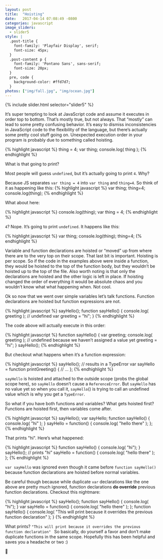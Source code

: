 ```yaml
---
layout: post
title:  "Hoisting"
date:   2017-04-14 07:08:49 -0800
categories: javascript
image_sliders:
  - slider5
style: |
  .post-title {
    font-family: 'Playfair Display', serif;
    font-size: 45px;
  }
  .post-content p {
    font-family: 'Pontano Sans', sans-serif;
    font-size: 20px;
  }
  pre, code {
    background-color: #ffd7d7;
  }
photos: ["img/fall.jpg", "img/ocean.jpg"]
---
```


{% include slider.html selector="slider5" %}

It’s super tempting to look at JavaScript code and assume it executes in order top to bottom. That’s mostly true, but not always. That “mostly” can lead to some pretty confusing behavior. It’s easy to dismiss inconsistencies in JavaScript code to the flexibility of the language, but there’s actually some pretty cool stuff going on. Unexpected execution order in your program is probably due to something called hoisting.

{% highlight javascript %}
thing = 4;
var thing;
console.log( thing );
{% endhighlight %}

What is that going to print?

Most people will guess `undefined`, but it’s actually going to print `4`. Why?

Because JS separates `var thing = 4` into `var thing` and `thing=4`. So think of it as happening like this:
{% highlight javascript %}
var thing;
thing=4;
console.log(thing);
{% endhighlight %}

What about here:

{% highlight javascript %}
console.log(thing);
var thing = 4;
{% endhighlight %}

`4`? Nope. It’s going to print `undefined`. It happens like this:

{% highlight javascript %}
var thing;
console.log(thing);
thing=4;
{% endhighlight %}

Variable and function declarations are hoisted or “moved” up from where there are to the very top on their scope. That last bit is important. Hoisting is per scope. So if the code in the examples above were inside a function, they would be hoisted to the top of the function body, but they wouldn’t be hoisted up to the top of the file. Also worth noting is that only the declarations are hoisted and the other logic is left in place. If hoisting changed the order of everything it would be absolute chaos and you wouldn’t know what what happening when. Not cool.

Ok so now that we went over simple variables let’s talk functions. Function declarations are hoisted but function expressions are not.

{% highlight javascript %}
sayHello();
function sayHello() {
    console.log( greeting ); // undefined
    var greeting = "hi";
}
{% endhighlight %}

The code above will actually execute in this order:

{% highlight javascript %}
function sayHello() {
    var greeting;
    console.log( greeting ); // undefined because we haven’t assigned a value yet
    greeting = "hi";
}
sayHello();
{% endhighlight %}

But checkout what happens when it’s a function expression:

{% highlight javascript %}
sayHello(); // results in a TypeError
var sayHello = function printGreeting() {
    // ...
};
{% endhighlight %}

`sayHello` is hoisted and attached to the outside scope (probs the global scope here), so `sayHello` doesn’t cause a `ReferenceError`. But `sayHello` has no value yet so when you call it,  `sayHello`() is trying to call an undefined value which is why you get a `TypeError`.

So what if you have both functions and variables? What gets hoisted first? Functions are hoisted first, then variables come after.

{% highlight javascript %}
sayHello();
var sayHello;
function sayHello() {
    console.log( "hi" );
}
sayHello = function() {
    console.log( "hello there" );
};
{% endhighlight %}

That prints "hi". Here’s what happened:

{% highlight javascript %}
function sayHello() {
    console.log( "hi");
}
sayHello(); // prints "hi”
sayHello = function() {
    console.log( "hello there" );
};
{% endhighlight %}

`var sayHello` was ignored even though it came before `function sayHello()` because function declarations are hoisted before normal variables.

Be careful though because while duplicate `var` declarations like the one above are pretty much ignored, function declarations **do override** previous function declarations. Checkout this nightmare:

{% highlight javascript %}
sayHello();
function sayHello() {
    console.log( "hi");
}
var sayHello = function() {
    console.log( "hello there" );
};
function sayHello() {
    console.log( "This will print because it overrides the previous function declaration" );
}
{% endhighlight %}

What prints? `"This will print because it overrides the previous function declaration" `
So basically, do yourself a favor and don’t make duplicate functions in the same scope.  Hopefully this has been helpful and saves you a headache or two :)

👋
